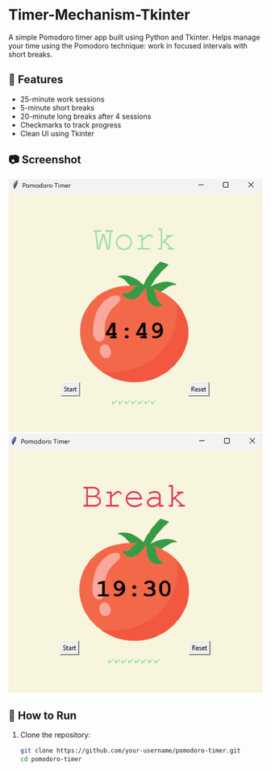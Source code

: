 # Timer-Mechanism-Tkinter

A simple Pomodoro timer app built using Python and Tkinter. Helps manage your time using the Pomodoro technique: work in focused intervals with short breaks.

## 🧠 Features

- 25-minute work sessions
- 5-minute short breaks
- 20-minute long breaks after 4 sessions
- Checkmarks to track progress
- Clean UI using Tkinter

## 📷 Screenshot

![Screenshot](work.png)
![Screenshot](break.png)

## 🚀 How to Run

1. Clone the repository:
   ```bash
   git clone https://github.com/your-username/pomodoro-timer.git
   cd pomodoro-timer
